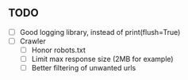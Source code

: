 ## TODO
- [ ] Good logging library, instead of print(flush=True)
- [ ] Crawler
  * [ ] Honor robots.txt
  * [ ] Limit max response size (2MB for example)
  * [ ] Better filtering of unwanted urls
